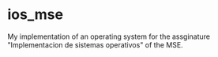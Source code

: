 # ios_mse
My implementation of an operating system for the assginature "Implementacion de sistemas operativos" of the MSE.
